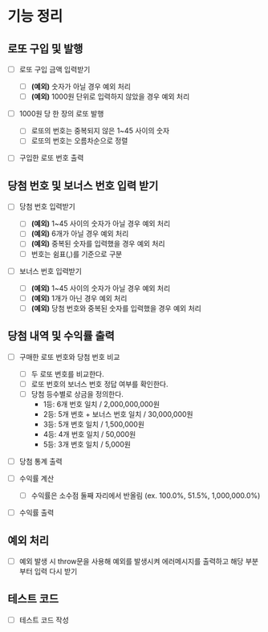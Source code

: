 # 기능 정리

## 로또 구입 및 발행

- [ ] 로또 구입 금액 입력받기

  - [ ] **(예외)** 숫자가 아닐 경우 예외 처리
  - [ ] **(예외)** 1000원 단위로 입력하지 않았을 경우 예외 처리

- [ ] 1000원 당 한 장의 로또 발행

  - [ ] 로또의 번호는 중복되지 않은 1~45 사이의 숫자
  - [ ] 로또의 번호는 오름차순으로 정렬

- [ ] 구입한 로또 번호 출력

## 당첨 번호 및 보너스 번호 입력 받기

- [ ] 당첨 번호 입력받기

  - [ ] **(예외)** 1~45 사이의 숫자가 아닐 경우 예외 처리
  - [ ] **(예외)** 6개가 아닐 경우 예외 처리
  - [ ] **(예외)** 중복된 숫자를 입력했을 경우 예외 처리
  - [ ] 번호는 쉼표(,)를 기준으로 구분

- [ ] 보너스 번호 입력받기
  - [ ] **(예외)** 1~45 사이의 숫자가 아닐 경우 예외 처리
  - [ ] **(예외)** 1개가 아닌 경우 예외 처리
  - [ ] **(예외)** 당첨 번호와 중복된 숫자를 입력했을 경우 예외 처리

## 당첨 내역 및 수익률 출력

- [ ] 구매한 로또 번호와 당첨 번호 비교

  - [ ] 두 로또 번호를 비교한다.
  - [ ] 로또 번호의 보너스 번호 정답 여부를 확인한다.
  - [ ] 당첨 등수별로 상금을 정의한다.
    - 1등: 6개 번호 일치 / 2,000,000,000원
    - 2등: 5개 번호 + 보너스 번호 일치 / 30,000,000원
    - 3등: 5개 번호 일치 / 1,500,000원
    - 4등: 4개 번호 일치 / 50,000원
    - 5등: 3개 번호 일치 / 5,000원

- [ ] 당첨 통계 출력

- [ ] 수익률 계산

  - [ ] 수익률은 소수점 둘째 자리에서 반올림 (ex. 100.0%, 51.5%, 1,000,000.0%)

- [ ] 수익률 출력

## 예외 처리

- [ ] 예외 발생 시 throw문을 사용해 예외를 발생시켜 에러메시지를 출력하고 해당 부분부터 입력 다시 받기

## 테스트 코드

- [ ] 테스트 코드 작성
